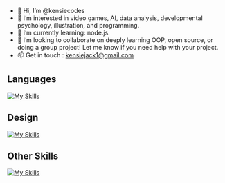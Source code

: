 - 👋 Hi, I’m @kensiecodes
- 👀 I’m interested in video games, AI, data analysis, developmental psychology, illustration, and programming.
- 🌱 I’m currently learning: node.js.
- 💞️ I’m looking to collaborate on deeply learning OOP, open source, or doing a group project! Let me know if you need help with your project.
- 📫 Get in touch : kensiejack1@gmail.com

## Languages

[![My Skills](https://skillicons.dev/icons?i=javascript,java,c,nodejs,&theme=light)](https://skillicons.dev)

## Design

[![My Skills](https://skillicons.dev/icons?i=css,html,figma,ps&theme=light)](https://skillicons.dev)

## Other Skills

[![My Skills](https://skillicons.dev/icons?i=bash,discord,git,github,linux,netlify,postman,eclipse,vscode&theme=light)](https://skillicons.dev)


<!---
kensiecodes/kensiecodes is a ✨ special ✨ repository because its `README.md` (this file) appears on your GitHub profile.
You can click the Preview link to take a look at your changes.
--->
